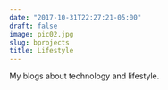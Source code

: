 ```yaml
---
date: "2017-10-31T22:27:21-05:00"
draft: false
image: pic02.jpg
slug: bprojects
title: Lifestyle
---
```


My blogs about technology and lifestyle.